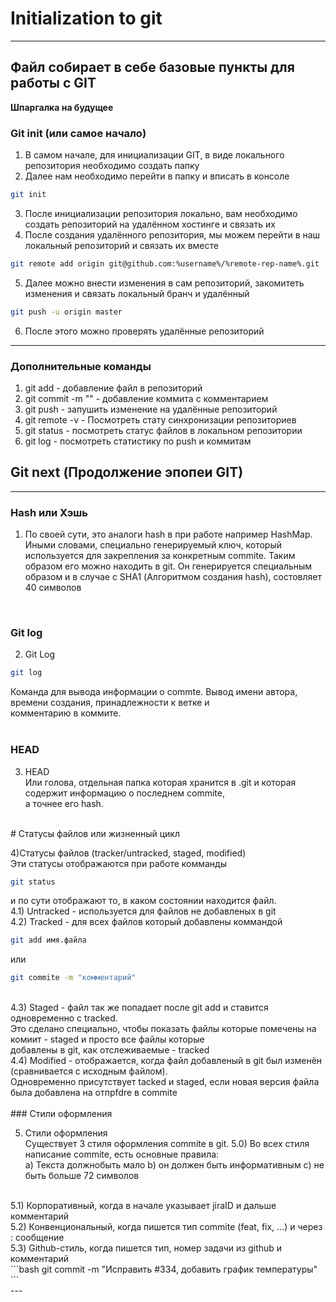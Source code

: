 # Initialization to git
---
## Файл собирает в себе базовые пункты для работы с GIT
**Шпаргалка на будущее**

### Git init (или самое начало)

1) В самом начале, для инициализации GIT, в виде локального репозитория необходимо создать папку<br>
2) Далее нам необходимо перейти в папку и вписать в консоле
```bash
git init
```
3) После инициализации репозитория локально, вам необходимо создать репозиторий на удалённом хостинге и связать их<br>
4) После создания удалённого репозитория, мы можем перейти в наш локальный репозиторий и связать их вместе
```bash
git remote add origin git@github.com:%username%/%remote-rep-name%.git
```
5) Далее можно внести изменения в сам репозиторий, закомитеть изменения и связать локальный бранч и удалённый  
```bash
git push -u origin master
```
6) После этого можно проверять удалённые репозиторий

---

### Дополнительные команды<br>
1) git add - добавление файл в репозиторий<br>
2) git commit -m "" - добавление коммита с комментарием<br> 
3) git push - запушить изменение на удалённые репозиторий<br>
4) git remote -v - Посмотреть стату синхронизации репозиториев<br>
5) git status - посмотреть статус файлов в локальном репозитории<br>
6) git log - посмотреть статистику по push и коммитам<br>


## Git next (Продолжение эпопеи GIT)
---
### Hash или Хэшь

1) По своей сути, это аналоги hash в при работе например HashMap. Иными словами, специально генерируемый ключ,
который используется для закрепления за конкретным commite. Таким образом его можно находить в git.
Он генерируется специальным образом и в случае с SHA1 (Алгоритмом создания hash), состовляет 40 символов
<br>

### Git log
2) Git Log
```bash
git log
```
Команда для вывода информации о commte. Вывод имени автора, времени создания, принадлежности к ветке и<br>
комментарию в коммите.<br>
<br>
### HEAD

3) HEAD<br>
Или голова, отдельная папка которая хранится в .git и которая содержит информацию о последнем commite,<br>
а точнее его hash.<br>
<br>
# Статусы файлов или жизненный цикл

4)Статусы файлов (tracker/untracked, staged, modified)<br>
Эти статусы отображаются при работе комманды 
```bash
git status
```
 и по сути отображают то, в каком состоянии находится файл.<br>
4.1) Untracked - используется для файлов не добавленых в git<br>
4.2) Tracked - для всех файлов который добавлены коммандой 
```bash
git add имя.файла
```
или
```bash
git commite -m "комментарий"
```
<br>
4.3) Staged - файл так же попадает после git add и ставится одновременно с tracked.<br>
Это сделано специально, чтобы показать файлы которые помечены на комиит - staged и просто все файлы которые<br>
добавлены в git, как отслеживаемые - tracked<br>
4.4) Modified - отображается, когда файл добавленый в git был изменён (сравнивается с исходным файлом).<br>
Одновременно присутствует tacked и staged, если новая версия файла была добавлена на отпрfdre в commite<br>
<br>
### Стили оформления

5) Стили оформления<br>
Существует 3 стиля оформления commite в git.
5.0) Во всех стиля написание commite, есть основные правила:<br>
a) Текста должнобыть мало
b) он должен быть информативным
c) не быть больше 72 символов
<br>
5.1) Корпоративный, когда в начале указывает jiraID и дальше комментарий<br>
5.2) Конвенциональный, когда пишется тип commite (feat, fix, ...) и через : сообщение<br>
5.3) Github-стиль, когда пишется тип, номер задачи из github и комментарий<br>
```bash
git commit -m "Исправить #334, добавить график температуры"
```
<br>
---
